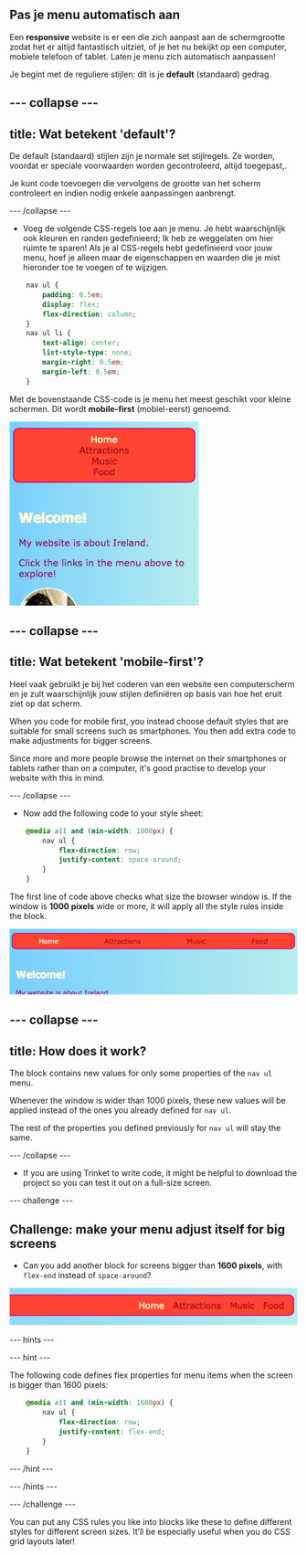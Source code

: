 ## Pas je menu automatisch aan

Een **responsive** website is er een die zich aanpast aan de schermgrootte zodat het er altijd fantastisch uitziet, of je het nu bekijkt op een computer, mobiele telefoon of tablet. Laten je menu zich automatisch aanpassen!

Je begint met de reguliere stijlen: dit is je **default** (standaard) gedrag.

## \--- collapse \---

## title: Wat betekent 'default'?

De default (standaard) stijlen zijn je normale set stijlregels. Ze worden, voordat er speciale voorwaarden worden gecontroleerd, altijd toegepast,.

Je kunt code toevoegen die vervolgens de grootte van het scherm controleert en indien nodig enkele aanpassingen aanbrengt.

\--- /collapse \---

+ Voeg de volgende CSS-regels toe aan je menu. Je hebt waarschijnlijk ook kleuren en randen gedefinieerd; Ik heb ze weggelaten om hier ruimte te sparen! Als je al CSS-regels hebt gedefinieerd voor jouw menu, hoef je alleen maar de eigenschappen en waarden die je mist hieronder toe te voegen of te wijzigen.

```css
    nav ul {
        padding: 0.5em;
        display: flex;
        flex-direction: column;
    }
    nav ul li {
        text-align: center; 
        list-style-type: none;
        margin-right: 0.5em;
        margin-left: 0.5em;
    }
```

Met de bovenstaande CSS-code is je menu het meest geschikt voor kleine schermen. Dit wordt **mobile-first** (mobiel-eerst) genoemd.

![Menu items stacked vertically on a small screen](images/responsiveMenuMobile.png)

## \--- collapse \---

## title: Wat betekent 'mobile-first'?

Heel vaak gebruikt je bij het coderen van een website een computerscherm en je zult waarschijnlijk jouw stijlen definiëren op basis van hoe het eruit ziet op dat scherm.

When you code for mobile first, you instead choose default styles that are suitable for small screens such as smartphones. You then add extra code to make adjustments for bigger screens.

Since more and more people browse the internet on their smartphones or tablets rather than on a computer, it's good practise to develop your website with this in mind.

\--- /collapse \---

+ Now add the following code to your style sheet:

```css
    @media all and (min-width: 1000px) {
        nav ul {
            flex-direction: row;
            justify-content: space-around;
        }
    }
```

The first line of code above checks what size the browser window is. If the window is **1000 pixels** wide or more, it will apply all the style rules inside the block.

![Menu items spaced evenly across one line on a wider screen](images/responsiveMenuMedium.png)

## \--- collapse \---

## title: How does it work?

The block contains new values for only some properties of the `nav ul` menu.

Whenever the window is wider than 1000 pixels, these new values will be applied instead of the ones you already defined for `nav ul`.

The rest of the properties you defined previously for `nav ul` will stay the same.

\--- /collapse \---

+ If you are using Trinket to write code, it might be helpful to download the project so you can test it out on a full-size screen.

\--- challenge \---

## Challenge: make your menu adjust itself for big screens

+ Can you add another block for screens bigger than **1600 pixels**, with `flex-end` instead of `space-around`?

![Menu items to the right on a wide screen](images/responsiveMenuWide.png)

\--- hints \---

\--- hint \---

The following code defines flex properties for menu items when the screen is bigger than 1600 pixels:

```css
    @media all and (min-width: 1600px) {
        nav ul {
            flex-direction: row;
            justify-content: flex-end;
        }
    }  
```

\--- /hint \---

\--- /hints \---

\--- /challenge \---

You can put any CSS rules you like into blocks like these to define different styles for different screen sizes. It’ll be especially useful when you do CSS grid layouts later!